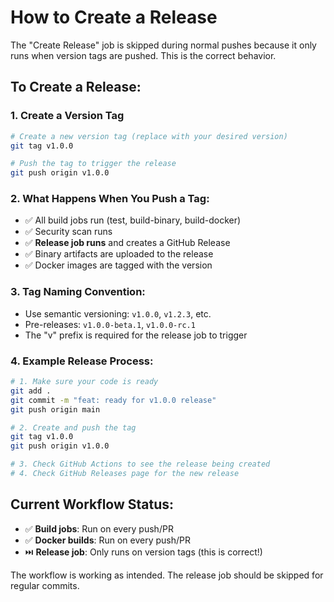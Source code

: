 # How to Create a Release

The "Create Release" job is skipped during normal pushes because it only runs when version tags are pushed. This is the correct behavior.

## To Create a Release:

### 1. Create a Version Tag
```bash
# Create a new version tag (replace with your desired version)
git tag v1.0.0

# Push the tag to trigger the release
git push origin v1.0.0
```

### 2. What Happens When You Push a Tag:
- ✅ All build jobs run (test, build-binary, build-docker)
- ✅ Security scan runs
- ✅ **Release job runs** and creates a GitHub Release
- ✅ Binary artifacts are uploaded to the release
- ✅ Docker images are tagged with the version

### 3. Tag Naming Convention:
- Use semantic versioning: `v1.0.0`, `v1.2.3`, etc.
- Pre-releases: `v1.0.0-beta.1`, `v1.0.0-rc.1`
- The "v" prefix is required for the release job to trigger

### 4. Example Release Process:
```bash
# 1. Make sure your code is ready
git add .
git commit -m "feat: ready for v1.0.0 release"
git push origin main

# 2. Create and push the tag
git tag v1.0.0
git push origin v1.0.0

# 3. Check GitHub Actions to see the release being created
# 4. Check GitHub Releases page for the new release
```

## Current Workflow Status:
- ✅ **Build jobs**: Run on every push/PR
- ✅ **Docker builds**: Run on every push/PR  
- ⏭️ **Release job**: Only runs on version tags (this is correct!)

The workflow is working as intended. The release job should be skipped for regular commits.